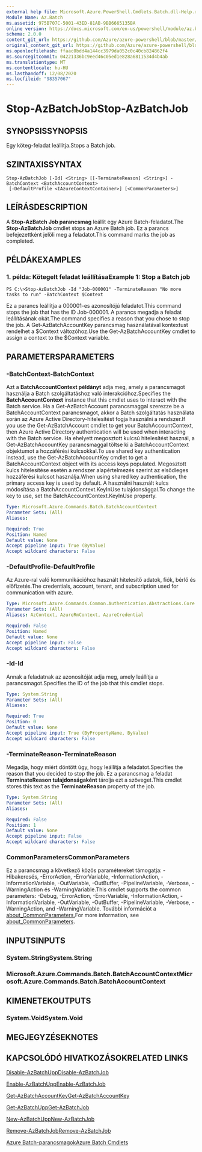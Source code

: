 ```yaml
---
external help file: Microsoft.Azure.PowerShell.Cmdlets.Batch.dll-Help.xml
Module Name: Az.Batch
ms.assetid: 975B707C-5001-43ED-81AB-9BB6665135BA
online version: https://docs.microsoft.com/en-us/powershell/module/az.batch/stop-azbatchjob
schema: 2.0.0
content_git_url: https://github.com/Azure/azure-powershell/blob/master/src/Batch/Batch/help/Stop-AzBatchJob.md
original_content_git_url: https://github.com/Azure/azure-powershell/blob/master/src/Batch/Batch/help/Stop-AzBatchJob.md
ms.openlocfilehash: ffaac0bdd4a144cc3979da052c0c40cb824862f4
ms.sourcegitcommit: 04221336bc9eed46c05ed1e828a6811534d4b4ab
ms.translationtype: MT
ms.contentlocale: hu-HU
ms.lasthandoff: 12/08/2020
ms.locfileid: "98357067"
---
```

# <span data-ttu-id="8d499-101">Stop-AzBatchJob</span><span class="sxs-lookup"><span data-stu-id="8d499-101">Stop-AzBatchJob</span></span>

## <span data-ttu-id="8d499-102">SYNOPSIS</span><span class="sxs-lookup"><span data-stu-id="8d499-102">SYNOPSIS</span></span>
<span data-ttu-id="8d499-103">Egy köteg-feladat leállítja.</span><span class="sxs-lookup"><span data-stu-id="8d499-103">Stops a Batch job.</span></span>

## <span data-ttu-id="8d499-104">SZINTAXIS</span><span class="sxs-lookup"><span data-stu-id="8d499-104">SYNTAX</span></span>

```
Stop-AzBatchJob [-Id] <String> [[-TerminateReason] <String>] -BatchContext <BatchAccountContext>
 [-DefaultProfile <IAzureContextContainer>] [<CommonParameters>]
```

## <span data-ttu-id="8d499-105">LEÍRÁS</span><span class="sxs-lookup"><span data-stu-id="8d499-105">DESCRIPTION</span></span>
<span data-ttu-id="8d499-106">A **Stop-AzBatch Job parancsmag** leállít egy Azure Batch-feladatot.</span><span class="sxs-lookup"><span data-stu-id="8d499-106">The **Stop-AzBatchJob** cmdlet stops an Azure Batch job.</span></span>
<span data-ttu-id="8d499-107">Ez a parancs befejezettként jelöli meg a feladatot.</span><span class="sxs-lookup"><span data-stu-id="8d499-107">This command marks the job as completed.</span></span>

## <span data-ttu-id="8d499-108">PÉLDÁK</span><span class="sxs-lookup"><span data-stu-id="8d499-108">EXAMPLES</span></span>

### <span data-ttu-id="8d499-109">1. példa: Kötegelt feladat leállítása</span><span class="sxs-lookup"><span data-stu-id="8d499-109">Example 1: Stop a Batch job</span></span>
```
PS C:\>Stop-AzBatchJob -Id "Job-000001" -TerminateReason "No more tasks to run" -BatchContext $Context
```

<span data-ttu-id="8d499-110">Ez a parancs leállítja a 000001-es azonosítójú feladatot.</span><span class="sxs-lookup"><span data-stu-id="8d499-110">This command stops the job that has the ID Job-000001.</span></span>
<span data-ttu-id="8d499-111">A parancs megadja a feladat leállításának okát.</span><span class="sxs-lookup"><span data-stu-id="8d499-111">The command specifies a reason that you chose to stop the job.</span></span>
<span data-ttu-id="8d499-112">A Get-AzBatchAccountKey parancsmag használatával kontextust rendelhet a $Context változóhoz.</span><span class="sxs-lookup"><span data-stu-id="8d499-112">Use the Get-AzBatchAccountKey cmdlet to assign a context to the $Context variable.</span></span>

## <span data-ttu-id="8d499-113">PARAMETERS</span><span class="sxs-lookup"><span data-stu-id="8d499-113">PARAMETERS</span></span>

### <span data-ttu-id="8d499-114">-BatchContext</span><span class="sxs-lookup"><span data-stu-id="8d499-114">-BatchContext</span></span>
<span data-ttu-id="8d499-115">Azt a **BatchAccountContext példányt** adja meg, amely a parancsmagot használja a Batch szolgáltatáshoz való interakcióhoz.</span><span class="sxs-lookup"><span data-stu-id="8d499-115">Specifies the **BatchAccountContext** instance that this cmdlet uses to interact with the Batch service.</span></span>
<span data-ttu-id="8d499-116">Ha a Get-AzBatchAccount parancsmaggal szerezze be a BatchAccountContext parancsmagot, akkor a Batch szolgáltatás használata során az Azure Active Directory-hitelesítést fogja használni a rendszer.</span><span class="sxs-lookup"><span data-stu-id="8d499-116">If you use the Get-AzBatchAccount cmdlet to get your BatchAccountContext, then Azure Active Directory authentication will be used when interacting with the Batch service.</span></span> <span data-ttu-id="8d499-117">Ha ehelyett megosztott kulcsú hitelesítést használ, a Get-AzBatchAccountKey parancsmaggal töltse ki a BatchAccountContext objektumot a hozzáférési kulcsokkal.</span><span class="sxs-lookup"><span data-stu-id="8d499-117">To use shared key authentication instead, use the Get-AzBatchAccountKey cmdlet to get a BatchAccountContext object with its access keys populated.</span></span> <span data-ttu-id="8d499-118">Megosztott kulcs hitelesítése esetén a rendszer alapértelmezés szerint az elsődleges hozzáférési kulcsot használja.</span><span class="sxs-lookup"><span data-stu-id="8d499-118">When using shared key authentication, the primary access key is used by default.</span></span> <span data-ttu-id="8d499-119">A használni használt kulcs módosítása a BatchAccountContext.KeyInUse tulajdonsággal.</span><span class="sxs-lookup"><span data-stu-id="8d499-119">To change the key to use, set the BatchAccountContext.KeyInUse property.</span></span>

```yaml
Type: Microsoft.Azure.Commands.Batch.BatchAccountContext
Parameter Sets: (All)
Aliases:

Required: True
Position: Named
Default value: None
Accept pipeline input: True (ByValue)
Accept wildcard characters: False
```

### <span data-ttu-id="8d499-120">-DefaultProfile</span><span class="sxs-lookup"><span data-stu-id="8d499-120">-DefaultProfile</span></span>
<span data-ttu-id="8d499-121">Az Azure-ral való kommunikációhoz használt hitelesítő adatok, fiók, bérlő és előfizetés.</span><span class="sxs-lookup"><span data-stu-id="8d499-121">The credentials, account, tenant, and subscription used for communication with azure.</span></span>

```yaml
Type: Microsoft.Azure.Commands.Common.Authentication.Abstractions.Core.IAzureContextContainer
Parameter Sets: (All)
Aliases: AzContext, AzureRmContext, AzureCredential

Required: False
Position: Named
Default value: None
Accept pipeline input: False
Accept wildcard characters: False
```

### <span data-ttu-id="8d499-122">-Id</span><span class="sxs-lookup"><span data-stu-id="8d499-122">-Id</span></span>
<span data-ttu-id="8d499-123">Annak a feladatnak az azonosítóját adja meg, amely leállítja a parancsmagot.</span><span class="sxs-lookup"><span data-stu-id="8d499-123">Specifies the ID of the job that this cmdlet stops.</span></span>

```yaml
Type: System.String
Parameter Sets: (All)
Aliases:

Required: True
Position: 0
Default value: None
Accept pipeline input: True (ByPropertyName, ByValue)
Accept wildcard characters: False
```

### <span data-ttu-id="8d499-124">-TerminateReason</span><span class="sxs-lookup"><span data-stu-id="8d499-124">-TerminateReason</span></span>
<span data-ttu-id="8d499-125">Megadja, hogy miért döntött úgy, hogy leállítja a feladatot.</span><span class="sxs-lookup"><span data-stu-id="8d499-125">Specifies the reason that you decided to stop the job.</span></span>
<span data-ttu-id="8d499-126">Ez a parancsmag a feladat **TerminateReason tulajdonságaként** tárolja ezt a szöveget.</span><span class="sxs-lookup"><span data-stu-id="8d499-126">This cmdlet stores this text as the **TerminateReason** property of the job.</span></span>

```yaml
Type: System.String
Parameter Sets: (All)
Aliases:

Required: False
Position: 1
Default value: None
Accept pipeline input: False
Accept wildcard characters: False
```

### <span data-ttu-id="8d499-127">CommonParameters</span><span class="sxs-lookup"><span data-stu-id="8d499-127">CommonParameters</span></span>
<span data-ttu-id="8d499-128">Ez a parancsmag a következő közös paramétereket támogatja: -Hibakeresés, -ErrorAction, -ErrorVariable, -InformationAction, -InformationVariable, -OutVariable, -OutBuffer, -PipelineVariable, -Verbose, -WarningAction és -WarningVariable.</span><span class="sxs-lookup"><span data-stu-id="8d499-128">This cmdlet supports the common parameters: -Debug, -ErrorAction, -ErrorVariable, -InformationAction, -InformationVariable, -OutVariable, -OutBuffer, -PipelineVariable, -Verbose, -WarningAction, and -WarningVariable.</span></span> <span data-ttu-id="8d499-129">További információt a [about_CommonParameters.](http://go.microsoft.com/fwlink/?LinkID=113216)</span><span class="sxs-lookup"><span data-stu-id="8d499-129">For more information, see [about_CommonParameters](http://go.microsoft.com/fwlink/?LinkID=113216).</span></span>

## <span data-ttu-id="8d499-130">INPUTS</span><span class="sxs-lookup"><span data-stu-id="8d499-130">INPUTS</span></span>

### <span data-ttu-id="8d499-131">System.String</span><span class="sxs-lookup"><span data-stu-id="8d499-131">System.String</span></span>

### <span data-ttu-id="8d499-132">Microsoft.Azure.Commands.Batch.BatchAccountContext</span><span class="sxs-lookup"><span data-stu-id="8d499-132">Microsoft.Azure.Commands.Batch.BatchAccountContext</span></span>

## <span data-ttu-id="8d499-133">KIMENETEK</span><span class="sxs-lookup"><span data-stu-id="8d499-133">OUTPUTS</span></span>

### <span data-ttu-id="8d499-134">System.Void</span><span class="sxs-lookup"><span data-stu-id="8d499-134">System.Void</span></span>

## <span data-ttu-id="8d499-135">MEGJEGYZÉSEK</span><span class="sxs-lookup"><span data-stu-id="8d499-135">NOTES</span></span>

## <span data-ttu-id="8d499-136">KAPCSOLÓDÓ HIVATKOZÁSOK</span><span class="sxs-lookup"><span data-stu-id="8d499-136">RELATED LINKS</span></span>

[<span data-ttu-id="8d499-137">Disable-AzBatchUpp</span><span class="sxs-lookup"><span data-stu-id="8d499-137">Disable-AzBatchJob</span></span>](./Disable-AzBatchJob.md)

[<span data-ttu-id="8d499-138">Enable-AzBatchUpp</span><span class="sxs-lookup"><span data-stu-id="8d499-138">Enable-AzBatchJob</span></span>](./Enable-AzBatchJob.md)

[<span data-ttu-id="8d499-139">Get-AzBatchAccountKey</span><span class="sxs-lookup"><span data-stu-id="8d499-139">Get-AzBatchAccountKey</span></span>](./Get-AzBatchAccountKey.md)

[<span data-ttu-id="8d499-140">Get-AzBatchUpp</span><span class="sxs-lookup"><span data-stu-id="8d499-140">Get-AzBatchJob</span></span>](./Get-AzBatchJob.md)

[<span data-ttu-id="8d499-141">New-AzBatchUpp</span><span class="sxs-lookup"><span data-stu-id="8d499-141">New-AzBatchJob</span></span>](./New-AzBatchJob.md)

[<span data-ttu-id="8d499-142">Remove-AzBatchJob</span><span class="sxs-lookup"><span data-stu-id="8d499-142">Remove-AzBatchJob</span></span>](./Remove-AzBatchJob.md)

[<span data-ttu-id="8d499-143">Azure Batch-parancsmagok</span><span class="sxs-lookup"><span data-stu-id="8d499-143">Azure Batch Cmdlets</span></span>](/powershell/module/Az.Batch/)
